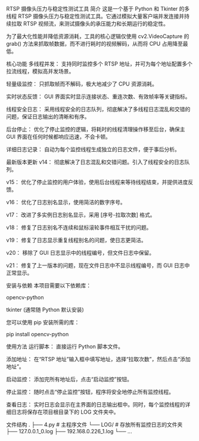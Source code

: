 RTSP 摄像头压力与稳定性测试工具
简介
这是一个基于 Python 和 Tkinter 的多线程 RTSP 摄像头压力与稳定性测试工具。它通过模拟大量客户端并发连接并持续拉取 RTSP 视频流，来测试摄像头的承压能力和长期运行的稳定性。

为了最大化性能并降低资源消耗，工具的核心逻辑仅使用 cv2.VideoCapture 的 grab() 方法来抓取帧数据，而不进行耗时的视频解码，从而将 CPU 占用降至最低。

核心功能
多线程并发： 支持同时监控多个 RTSP 地址，并可为每个地址配置多个拉流线程，模拟高并发场景。

轻量级监控： 只抓取帧而不解码，极大地减少了 CPU 资源消耗。

实时状态反馈： GUI 界面实时显示连接状态、重连次数、有效帧率等关键指标。

线程安全日志： 采用线程安全的日志队列，彻底解决了多线程日志混乱和交错的问题，保证日志输出的清晰和有序。

后台停止： 优化了停止监控的逻辑，将耗时的线程清理操作移至后台，确保主 GUI 界面在任何时候都响应迅速，不会卡顿。

详细日志记录： 自动为每个监控线程生成独立的日志文件，便于事后分析。

最新版本更新
v14： 彻底解决了日志混乱和交错问题。引入了线程安全的日志队列。

v15： 优化了停止监控的用户体验，使用后台线程来等待线程结束，并提供进度反馈。

v16： 优化了日志别名显示，使用简洁的数字序号。

v17： 改进了多实例日志别名显示，采用 [序号-拉取次数] 格式。

v18： 修复了日志别名不连续和鼠标滚轮事件相互干扰的问题。

v19： 修复了日志显示重复线程别名的问题，使日志更简洁。

v20： 移除了 GUI 日志显示中的线程编号，但文件日志中保留。

v21： 修复了上一版本的问题，现在文件日志中不显示线程编号，而 GUI 日志中正常显示。

安装与依赖
本项目需要以下依赖库：

opencv-python

tkinter (通常随 Python 默认安装)

您可以使用 pip 安装所需的库：

pip install opencv-python

使用方法
运行脚本： 直接运行 Python 脚本文件。

添加地址： 在“RTSP 地址”输入框中填写地址，选择“拉取次数”，然后点击“添加地址”。

启动监控： 添加完所有地址后，点击“启动监控”按钮。

停止监控： 随时点击“停止监控”按钮，程序将安全地停止所有监控线程。

查看日志： 实时日志会显示在主界面的日志输出框中。同时，每个监控线程的详细日志将保存在项目根目录下的 LOG 文件夹中。

文件结构
.
├── 4.py             # 主程序文件
└── LOG/             # 存放所有监控日志的文件夹
    ├── 127.0.0.1_0.log
    ├── 192.168.0.226_1.log
    └── ...
